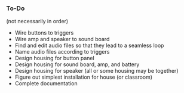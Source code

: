 ### To-Do
(not necessarily in order)
- Wire buttons to triggers
- Wire amp and speaker to sound board
- Find and edit audio files so that they lead to a seamless loop
- Name audio files according to triggers
- Design housing for button panel
- Design housing for sound board, amp, and battery
- Design housing for speaker (all or some housing may be together)
- Figure out simplest installation for house (or classroom)
- Complete documentation
